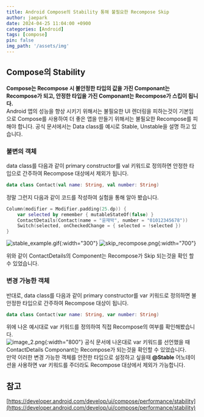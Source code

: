```yaml
---
title: Android Compose의 Stability 통해 불필요한 Recompose Skip
author: jaepark
date: 2024-04-25 11:04:00 +0900
categories: [Android]
tags: [compose]
pin: false
img_path: '/assets/img'
---
```

## Compose의 Stability
**Compose는 Recompose 시 불안정한 타입의 값을 가진 Componant는 Recompose가 되고, 안정한 타입을 가진 Componant는 Recompose가 스킵이 됩니다.**<br> 
Android 앱의 성능을 향상 시키기 위해서는 불필요한 UI 렌더링을 피하는것이 기본임으로 Compose를 사용하여 더 좋은 앱을 만들기 위해서는 불필요한 
Recompose를 피해야 합니다. 공식 문서에서는 Data class를 예시로 Stable, Unstable을 설명 하고 있습니다.

### 불변의 객체
data class를 다음과 같이 primary constructor를 val 키워드로 정의하면 안정한 타입으로 간주하여 Recompose 대상에서 제외가 됩니다.<br>
```kotlin
data class Contact(val name: String, val number: String)
```
정말 그런지 다음과 같이 코드를 작성하여 실험을 통해 알아 봤습니다. 
```kotlin
Column(modifier = Modifier.padding(25.dp)) {
    var selected by remember { mutableStateOf(false) }
    ContactDetails(Contact(name = "윤재박", number = "01012345678"))
    Switch(selected, onCheckedChange = { selected = !selected })
}
```
![stable_example.gif](/android/compose/stability/stable_example.gif){:width="300"}
![skip_recompose.png](/android/compose/stability/skip_recompose.png){:width="700"}

위와 같이 ContactDetails의 Component는 Recompose가 Skip 되는것을 확인 할 수 있었습니다.<br>
### 변경 가능한 객체
반대로, data class를 다음과 같이 primary constructor를 var 키워드로 정의하면 불안정한 타입으로 간주하여 Recompose 대상이 됩니다.<br>
```kotlin
data class Contact(var name: String, var number: String)
```
위에 나온 예시대로 var 키워드를 정의하여 직접 Recompose의 여부를 확인해봤습니다.<br>
![image_2.png](/android/compose/stability/image_2.png){:width="800"}
공식 문서에 나온대로 var 키워드를 선언했을 때 ContactDetails Componant는 Recompose가 되는것을 확인할 수 있었습니다.<br>
만약 이러한 변경 가능한 객체를 안전한 타입으로 설정하고 싶을때 **@Stable** 어노테이션을 사용하면 var 키워드를 주더라도 Recompose 대상에서 제외가 가능합니다.

## 참고
[https://developer.android.com/develop/ui/compose/performance/stability](https://developer.android.com/develop/ui/compose/performance/stability)
